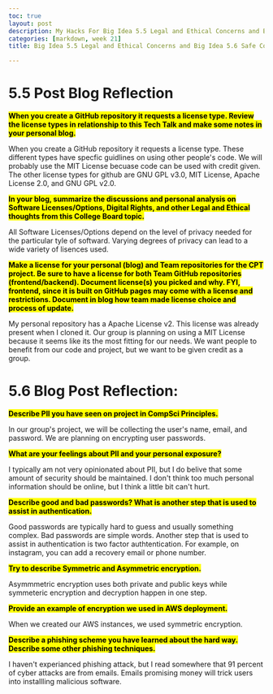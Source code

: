 ```yaml
---
toc: true
layout: post
description: My Hacks For Big Idea 5.5 Legal and Ethical Concerns and Big Idea 5.6 Safe Computing
categories: [markdown, week 21]
title: Big Idea 5.5 Legal and Ethical Concerns and Big Idea 5.6 Safe Computing

--- 
```

# 5.5 Post Blog Reflection 

**<mark>When you create a GitHub repository it requests a license type. Review the license types in relationship to this Tech Talk and make some notes in your personal blog.</mark>**

When you create a GitHub repository it requests a license type. These different types have specfic guidlines on using other people's code. We will probably use the MIT License becuase code can be used with credit given. The other license types for github are GNU GPL v3.0, MIT License, Apache License 2.0, and GNU GPL v2.0.

**<mark>In your blog, summarize the discussions and personal analysis on Software Licenses/Options, Digital Rights, and other Legal and Ethical thoughts from this College Board topic.</mark>**

All Software Licenses/Options depend on the level of privacy needed for the particular tyle of softward. Varying degrees of privacy can lead to a wide variety of lisences used. 

**<mark>Make a license for your personal (blog) and Team repositories for the CPT project. Be sure to have a license for both Team GitHub repositories (frontend/backend). Document license(s) you picked and why. FYI, frontend, since it is built on GitHub pages may come with a license and restrictions. Document in blog how team made license choice and process of update.</mark>**

My personal repository has a Apache License v2. This license was already present when I cloned it. Our group is planning on using a MIT License because it seems like its the most fitting for our needs. We want people to benefit from our code and project, but we want to be given credit as a group. 

# 5.6 Blog Post Reflection:

**<mark>Describe PII you have seen on project in CompSci Principles.</mark>**

In our group's project, we will be collecting the user's name, email, and password. We are planning on encrypting user passwords. 

**<mark>What are your feelings about PII and your personal exposure?</mark>**

I typically am not very opinionated about PII, but I do belive that some amount of security should be maintained. I don't think too much personal information should be online, but I think a little bit can't hurt. 

**<mark>Describe good and bad passwords? What is another step that is used to assist in authentication.</mark>**

Good passwords are typically hard to guess and usually something complex. Bad passwords are simple words. Another step that is used to assist in authentication is two factor authtentication. For example, on instagram, you can add a recovery email or phone number. 

**<mark>Try to describe Symmetric and Asymmetric encryption.</mark>**

Asymmmetric encryption uses both private and public keys while symmeteric encryption and decryption happen in one step. 

**<mark>Provide an example of encryption we used in AWS deployment.</mark>**

When we created our AWS instances, we used symmetric encryption. 

**<mark>Describe a phishing scheme you have learned about the hard way. Describe some other phishing techniques.</mark>**

I haven't experianced phishing attack, but I read somewhere that 91 percent of cyber attacks are from emails. Emails promising money will trick users into installling malicious software. 